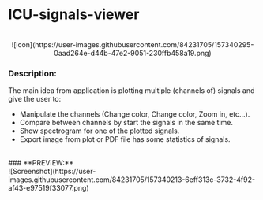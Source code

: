 # ICU-signals-viewer
<br>
<center>
![icon](https://user-images.githubusercontent.com/84231705/157340295-0aad264e-d44b-47e2-9051-230ffb458a19.png)
</center>

### **Description:**
<p>The main idea from application is plotting multiple (channels of) signals and give the user to:</p>

<ul>
<li>Manipulate the channels (Change color, Change color, Zoom in, etc...).</li>
<li>Compare between channels by start the signals in the same time.</li>
<li>Show spectrogram for one of the plotted signals.</li>
<li>Export image from plot or PDF file has some statistics of signals.</li>
</ul>
<br>
### **PREVIEW:** <br>
![Screenshot](https://user-images.githubusercontent.com/84231705/157340213-6eff313c-3732-4f92-af43-e97519f33077.png)
